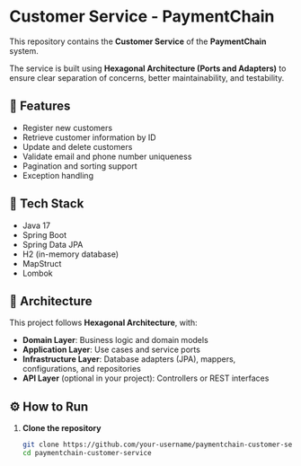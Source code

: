 # Customer Service - PaymentChain

This repository contains the **Customer Service** of the **PaymentChain** system.

The service is built using **Hexagonal Architecture (Ports and Adapters)** to ensure clear separation of concerns, better maintainability, and testability.

## 🚀 Features

- Register new customers
- Retrieve customer information by ID
- Update and delete customers
- Validate email and phone number uniqueness
- Pagination and sorting support
- Exception handling

## 🧱 Tech Stack

- Java 17
- Spring Boot
- Spring Data JPA
- H2 (in-memory database)
- MapStruct
- Lombok

## 📐 Architecture

This project follows **Hexagonal Architecture**, with:

- **Domain Layer**: Business logic and domain models  
- **Application Layer**: Use cases and service ports  
- **Infrastructure Layer**: Database adapters (JPA), mappers, configurations, and repositories  
- **API Layer** (optional in your project): Controllers or REST interfaces  

## ⚙️ How to Run

1. **Clone the repository**
   ```bash
   git clone https://github.com/your-username/paymentchain-customer-service.git
   cd paymentchain-customer-service
